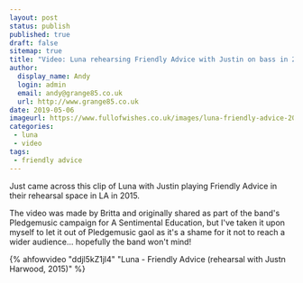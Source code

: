 ```yaml
---
layout: post
status: publish
published: true
draft: false
sitemap: true
title: "Video: Luna rehearsing Friendly Advice with Justin on bass in 2015"
author:
  display_name: Andy
  login: admin
  email: andy@grange85.co.uk
  url: http://www.grange85.co.uk
date: 2019-05-06
imageurl: https://www.fullofwishes.co.uk/images/luna-friendly-advice-2015-w-justin.png
categories:
 - luna
 - video
tags:
 - friendly advice
---
```

<p class="lead">Just came across this clip of Luna with Justin playing Friendly Advice in their rehearsal space in LA in 2015.</p>

<p>The video was made by Britta and originally shared as part of the band's Pledgemusic campaign for A Sentimental Education, but I've taken it upon myself to let it out of Pledgemusic gaol as it's a shame for it not to reach a wider audience... hopefully the band won't mind!</p>

{% ahfowvideo "ddjl5kZ1jl4" "Luna - Friendly Advice (rehearsal with Justn Harwood, 2015)" %}

